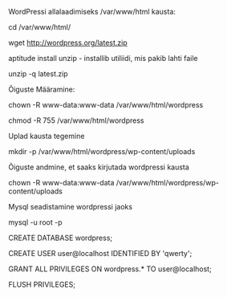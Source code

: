 WordPressi allalaadimiseks /var/www/html kausta:

cd /var/www/html/

wget http://wordpress.org/latest.zip

aptitude install unzip - installib utiliidi, mis pakib lahti faile

unzip -q latest.zip

Õiguste Määramine:

chown -R www-data:www-data /var/www/html/wordpress

chmod -R 755 /var/www/html/wordpress

Uplad kausta tegemine

mkdir -p /var/www/html/wordpress/wp-content/uploads

Õiguste andmine, et saaks kirjutada wordpressi kausta

chown -R www-data:www-data /var/www/html/wordpress/wp-content/uploads

Mysql seadistamine wordpressi jaoks

mysql -u root -p

CREATE DATABASE wordpress;

CREATE USER user@localhost IDENTIFIED BY 'qwerty';

GRANT ALL PRIVILEGES ON wordpress.* TO user@localhost;

FLUSH PRIVILEGES;
